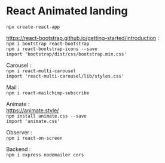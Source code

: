 # React Animated landing

`npx create-react-app`

https://react-bootstrap.github.io/getting-started/introduction :    
`npm i bootstrap react-bootstrap`  
`npm i react-bootstrap-icons --save`  
`import 'bootstrap/dist/css/bootstrap.min.css'`  

Carousel :  
`npm i react-multi-carousel`  
`import 'react-multi-carousel/lib/styles.css'`  

Mail :   
`npm i react-mailchimp-subscribe`  

Animate :  
https://animate.style/  
`npm install animate.css --save`  
`import 'animate.css'`  

Observer :  
`npm i react-on-screen`  

Backend :  
`npm i express nodemailer cors`

